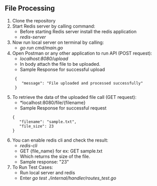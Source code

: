 ## File Processing

1. Clone the repository
2. Start Redis server by calling command: 
   -  Before starting Redis server install the redis application
   - *redis-server*
3. Now run local server on terminal by calling: 
   - *go run cmd/main.go*
4. Open Postman or any other application to run API (POST request):
    - *localhost:8080/upload*
    - In body attach the file to be uploaded.
    - Sample Response for successful upload
   ```
    {
       "message": "File uploaded and processed successfully"
    }
   ```
5. To retrieve the data of the uploaded file call (GET request):
    - *localhost:8080/file/{filename}
    - Sample Response for successful request
    ```
    {
       "filename": "sample.txt",
       "file_size": 23
    }
   ```
6. You can enable redis cli and check the result:
   - *redis-cli* 
   - GET {file_name} for ex: GET sample.txt
   - Which returns the size of the file.
   - Sample response:
        "23"
7. To Run Test Cases:
   - Run local server and redis
   - Enter *go test ./internal/handler/routes_test.go*